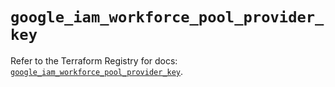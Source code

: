 # `google_iam_workforce_pool_provider_key`

Refer to the Terraform Registry for docs: [`google_iam_workforce_pool_provider_key`](https://registry.terraform.io/providers/hashicorp/google/6.38.0/docs/resources/iam_workforce_pool_provider_key).
